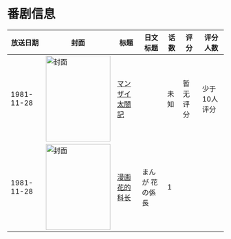 # 番剧信息

|放送日期|封面|标题|日文标题|话数|评分|评分人数|
|---|---|---|---|---|---|---|
|1981-11-28|<img src="//lain.bgm.tv/pic/cover/c/a7/05/456649_hfLZQ.jpg" alt="封面" style="width:150px;height:200px;object-fit:cover;">|[マンザイ太閤記](https://bangumi.tv/subject/456649)||未知|暂无评分|少于10人评分|
|1981-11-28|<img src="//lain.bgm.tv/pic/cover/c/c3/de/220031_0Rf6C.jpg" alt="封面" style="width:150px;height:200px;object-fit:cover;">|[漫画 花的科长](https://bangumi.tv/subject/220031)|まんが 花の係長|1|||
